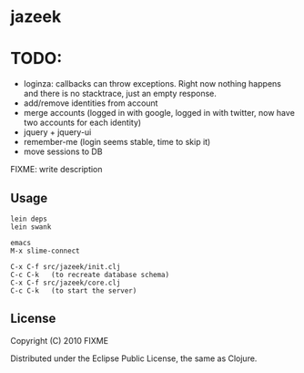 # jazeek

# TODO:

- loginza: callbacks can throw exceptions. Right now nothing happens
and there is no stacktrace, just an empty response.
- add/remove identities from account
- merge accounts (logged in with google, logged in with twitter, now
have two accounts for each identity)
- jquery + jquery-ui 
- remember-me (login seems stable, time to skip it)
- move sessions to DB



FIXME: write description

## Usage

    lein deps
    lein swank

    emacs
    M-x slime-connect
    
    C-x C-f src/jazeek/init.clj 
    C-c C-k   (to recreate database schema)
    C-x C-f src/jazeek/core.clj
    C-c C-k   (to start the server)

## License

Copyright (C) 2010 FIXME

Distributed under the Eclipse Public License, the same as Clojure.
